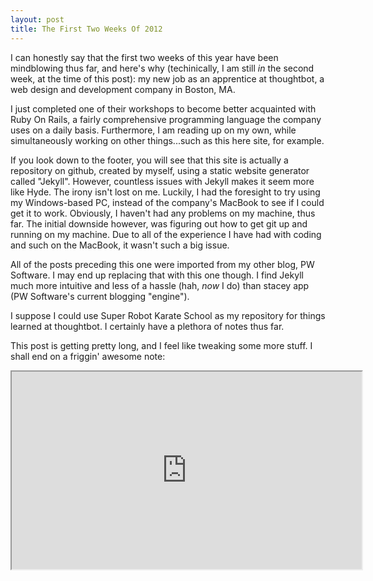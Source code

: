 ```yaml
---
layout: post
title: The First Two Weeks Of 2012
---
```


I can honestly say that the first two weeks of this year have been mindblowing thus far, and here's why (techinically, I am still *in* the second week, at the time of this post): my new job as an apprentice at thoughtbot, a web design and development company in Boston, MA.

I just completed one of their workshops to become better acquainted with Ruby On Rails, a fairly comprehensive programming language the company uses on a daily basis. Furthermore, I am reading up on my own, while simultaneously working on other things...such as this here site, for example.

If you look down to the footer, you will see that this site is actually a repository on github, created by myself, using a static website generator called "Jekyll". However, countless issues with Jekyll makes it seem more like Hyde. The irony isn't lost on me. Luckily, I had the foresight to try using my Windows-based PC, instead of the company's MacBook to see if I could get it to work. Obviously, I haven't had any problems on my machine, thus far. The initial downside however, was figuring out how to get git up and running on my machine. Due to all of the experience I have had with coding and such on the MacBook, it wasn't such a big issue.

All of the posts preceding this one were imported from my other blog, PW Software. I may end up replacing that with this one though. I find Jekyll much more intuitive and less of a hassle (hah, *now* I do) than stacey app (PW Software's current blogging "engine").

I suppose I could use Super Robot Karate School as my repository for things learned at thoughtbot. I certainly have a plethora of notes thus far.

This post is getting pretty long, and I feel like tweaking some more stuff. I shall end on a friggin' awesome note:

<div class="video-container">
<iframe width="560" height="316" src="http://www.youtube.com/embed/1MfmjdbbasY"></iframe>
</div>